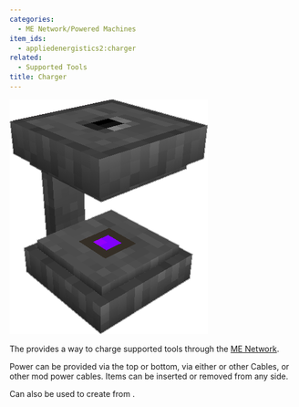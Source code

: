 ```yaml
---
categories:
  - ME Network/Powered Machines
item_ids:
  - appliedenergistics2:charger
related:
  - Supported Tools
title: Charger
---
```


![A picture of a charger.](../../../../public/assets/large/charger.png)

The <ItemLink id="appliedenergistics2:charger"/> provides a way to charge
supported tools through the [ME Network](../../me-network.md).

Power can be provided via the top or bottom, via either <ItemLink
id="appliedenergistics2:fluix_glass_cable"/> or other Cables, or
other mod power cables. Items can be inserted or removed from any side.

Can also be used to create <ItemLink id="appliedenergistics2:charged_certus_quartz_crystal"/>
from <ItemLink id="appliedenergistics2:certus_quartz_crystal"/>.

<RecipeFor id="appliedenergistics2:charger" />
